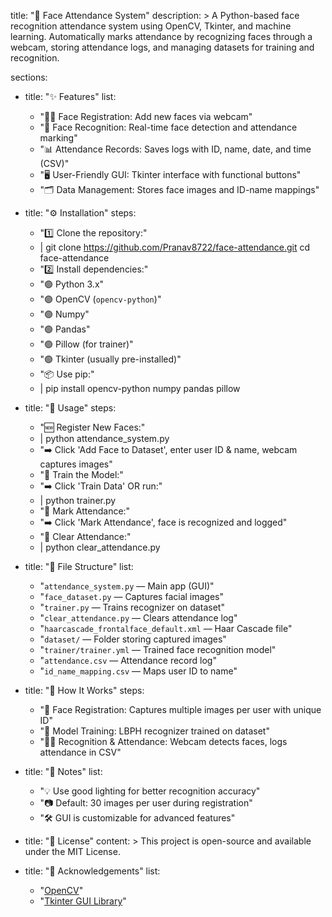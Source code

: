 title: "📸 Face Attendance System"
description: >
  A Python-based face recognition attendance system using OpenCV, Tkinter, and machine learning.
  Automatically marks attendance by recognizing faces through a webcam, storing attendance logs, 
  and managing datasets for training and recognition.

sections:
  - title: "✨ Features"
    list:
      - "🧑‍💻 Face Registration: Add new faces via webcam"
      - "🧠 Face Recognition: Real-time face detection and attendance marking"
      - "📊 Attendance Records: Saves logs with ID, name, date, and time (CSV)"
      - "🖥 User-Friendly GUI: Tkinter interface with functional buttons"
      - "🗂 Data Management: Stores face images and ID-name mappings"

  - title: "⚙️ Installation"
    steps:
      - "1️⃣ Clone the repository:"
      - |
        git clone https://github.com/Pranav8722/face-attendance.git
        cd face-attendance
      - "2️⃣ Install dependencies:"
      - "🟢 Python 3.x"
      - "🟢 OpenCV (`opencv-python`)"
      - "🟢 Numpy"
      - "🟢 Pandas"
      - "🟢 Pillow (for trainer)"
      - "🟢 Tkinter (usually pre-installed)"
      - "📦 Use pip:"
      - |
        pip install opencv-python numpy pandas pillow

  - title: "🚀 Usage"
    steps:
      - "🆕 Register New Faces:"
      - |
        python attendance_system.py
      - "➡️ Click 'Add Face to Dataset', enter user ID & name, webcam captures images"
      - "🧪 Train the Model:"
      - "➡️ Click 'Train Data' OR run:"
      - |
        python trainer.py
      - "📍 Mark Attendance:"
      - "➡️ Click 'Mark Attendance', face is recognized and logged"
      - "🧹 Clear Attendance:"
      - |
        python clear_attendance.py

  - title: "📁 File Structure"
    list:
      - "`attendance_system.py` — Main app (GUI)"
      - "`face_dataset.py` — Captures facial images"
      - "`trainer.py` — Trains recognizer on dataset"
      - "`clear_attendance.py` — Clears attendance log"
      - "`haarcascade_frontalface_default.xml` — Haar Cascade file"
      - "`dataset/` — Folder storing captured images"
      - "`trainer/trainer.yml` — Trained face recognition model"
      - "`attendance.csv` — Attendance record log"
      - "`id_name_mapping.csv` — Maps user ID to name"

  - title: "🧠 How It Works"
    steps:
      - "📸 Face Registration: Captures multiple images per user with unique ID"
      - "🧠 Model Training: LBPH recognizer trained on dataset"
      - "🧍‍♂️ Recognition & Attendance: Webcam detects faces, logs attendance in CSV"

  - title: "📝 Notes"
    list:
      - "💡 Use good lighting for better recognition accuracy"
      - "📷 Default: 30 images per user during registration"
      - "🛠 GUI is customizable for advanced features"

  - title: "📜 License"
    content: >
      This project is open-source and available under the MIT License.

  - title: "🙏 Acknowledgements"
    list:
      - "[OpenCV](https://opencv.org/)"
      - "[Tkinter GUI Library](https://docs.python.org/3/library/tkinter.html)"

